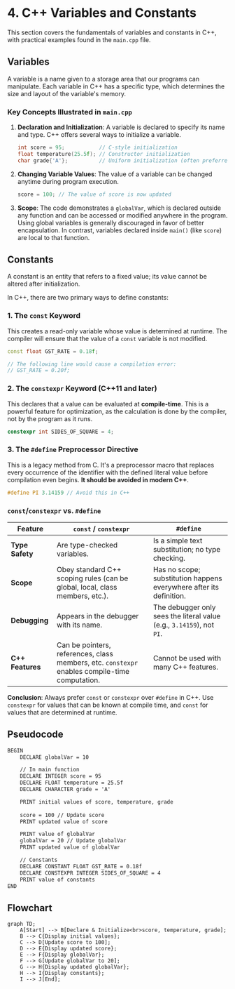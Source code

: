 # 4. C++ Variables and Constants

This section covers the fundamentals of variables and constants in C++, with practical examples found in the `main.cpp` file.

## Variables

A variable is a name given to a storage area that our programs can manipulate. Each variable in C++ has a specific type, which determines the size and layout of the variable's memory.

### Key Concepts Illustrated in `main.cpp`

1. **Declaration and Initialization**:
    A variable is declared to specify its name and type. C++ offers several ways to initialize a variable.

    ```cpp
    int score = 95;           // C-style initialization
    float temperature(25.5f); // Constructor initialization
    char grade{'A'};          // Uniform initialization (often preferred in modern C++)
    ```

2. **Changing Variable Values**:
    The value of a variable can be changed anytime during program execution.

    ```cpp
    score = 100; // The value of score is now updated
    ```

3. **Scope**:
    The code demonstrates a `globalVar`, which is declared outside any function and can be accessed or modified anywhere in the program. Using global variables is generally discouraged in favor of better encapsulation. In contrast, variables declared inside `main()` (like `score`) are local to that function.

## Constants

A constant is an entity that refers to a fixed value; its value cannot be altered after initialization.

In C++, there are two primary ways to define constants:

### 1. The `const` Keyword

This creates a read-only variable whose value is determined at runtime. The compiler will ensure that the value of a `const` variable is not modified.

```cpp
const float GST_RATE = 0.18f;

// The following line would cause a compilation error:
// GST_RATE = 0.20f;
```

### 2. The `constexpr` Keyword (C++11 and later)

This declares that a value can be evaluated at **compile-time**. This is a powerful feature for optimization, as the calculation is done by the compiler, not by the program as it runs.

```cpp
constexpr int SIDES_OF_SQUARE = 4;
```

### 3. The `#define` Preprocessor Directive

This is a legacy method from C. It's a preprocessor macro that replaces every occurrence of the identifier with the defined literal value before compilation even begins. **It should be avoided in modern C++**.

```cpp
#define PI 3.14159 // Avoid this in C++
```

### `const`/`constexpr` vs. `#define`

| Feature | `const` / `constexpr` | `#define` |
|---|---|---|
| **Type Safety** | Are type-checked variables. | Is a simple text substitution; no type checking. |
| **Scope** | Obey standard C++ scoping rules (can be global, local, class members, etc.). | Has no scope; substitution happens everywhere after its definition. |
| **Debugging**| Appears in the debugger with its name. | The debugger only sees the literal value (e.g., `3.14159`), not `PI`. |
| **C++ Features** | Can be pointers, references, class members, etc. `constexpr` enables compile-time computation. | Cannot be used with many C++ features. |

**Conclusion**: Always prefer `const` or `constexpr` over `#define` in C++. Use `constexpr` for values that can be known at compile time, and `const` for values that are determined at runtime.

## Pseudocode

```xml
BEGIN
    DECLARE globalVar = 10

    // In main function
    DECLARE INTEGER score = 95
    DECLARE FLOAT temperature = 25.5f
    DECLARE CHARACTER grade = 'A'

    PRINT initial values of score, temperature, grade
    
    score = 100 // Update score
    PRINT updated value of score

    PRINT value of globalVar
    globalVar = 20 // Update globalVar
    PRINT updated value of globalVar

    // Constants
    DECLARE CONSTANT FLOAT GST_RATE = 0.18f
    DECLARE CONSTEXPR INTEGER SIDES_OF_SQUARE = 4
    PRINT value of constants
END
```

## Flowchart

```mermaid
graph TD;
    A[Start] --> B[Declare & Initialize<br>score, temperature, grade];
    B --> C{Display initial values};
    C --> D[Update score to 100];
    D --> E{Display updated score};
    E --> F{Display globalVar};
    F --> G[Update globalVar to 20];
    G --> H{Display updated globalVar};
    H --> I{Display constants};
    I --> J[End];
```
